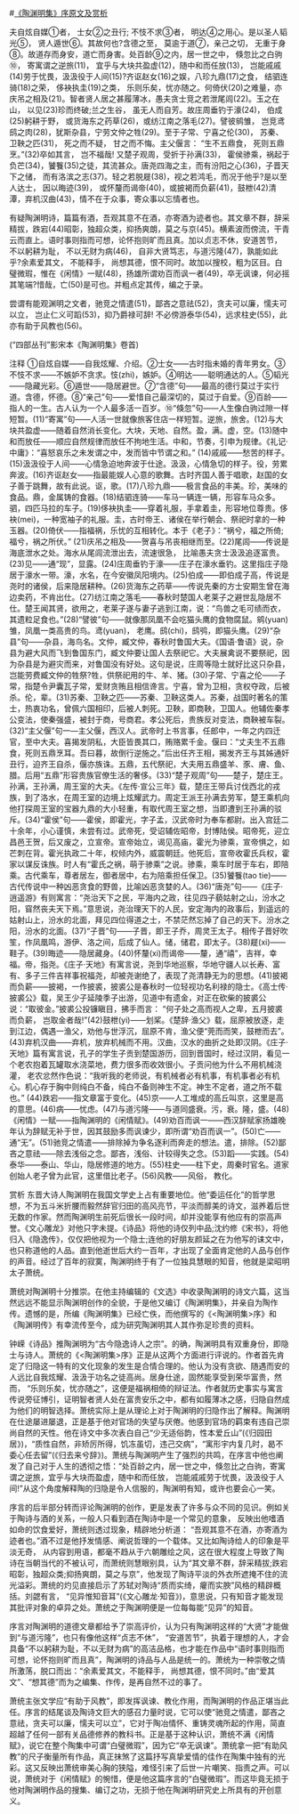 #[《陶渊明集》序原文及赏析](https://www.vrrw.net/wx/14285.html)

夫自炫自媒①者， 士女②之丑行; 不忮不求③者， 明达④之用心。是以圣人韬光⑤， 贤人遁世⑥。其故何也?含德之至， 莫逾于道⑦，亲己之切， 无重于身⑧。故道存而身安，道亡而身害。处百龄⑨之内，居一世之中， 倏忽比之白驹⑩， 寄寓谓之逆旅(11)， 宜乎与大块共盈虚(12)，随中和而任放(13)， 岂能戚戚(14)劳于忧畏，汲汲役于人间(15)?齐讴赵女(16)之娱，八珍九鼎(17)之食， 结驷连骑(18)之荣， 侈袂执圭(19)之类， 乐则乐矣，忧亦随之。何倚伏(20)之难量，亦庆吊之相及(21)。智者贤人居之甚履薄冰，愚夫贪士竞之若泄尾闾(22)。玉之在山， 以见(23)珍而终破;兰之生谷， 虽无人而自芳。故庄周垂钓于濠(24)， 伯成(25)躬耕于野， 或货海东之药草(26)，或纺江南之落毛(27)。譬彼鹓雏， 岂竞鸢鸱之肉(28)，犹斯杂县，宁劳文仲之牲(29)。至于子常、宁喜之伦(30)， 苏秦、卫鞅之匹(31)， 死之而不疑， 甘之而不悔。主父偃言： “生不五鼎食， 死则五鼎烹。”(32)卒如其言， 岂不福哉! 又楚子观周，受折于孙满(33)， 霍侯骖乘，祸起于负芒(34)，饕餮(35)之徒，其流甚众。唐尧四海之主，而有汾阳之心(36)，子晋天下之储， 而有洛滨之志(37)。轻之若脱屣(38)，视之若鸿毛，而况于他乎?是以至人达士， 因以晦迹(39)， 或怀釐而谒帝(40)，或披褐而负薪(41)，鼓枻(42)清潭，弃机汉曲(43)，情不在于众事，寄众事以忘情者也。

有疑陶渊明诗，篇篇有酒，吾观其意不在酒，亦寄酒为迹者也。其文章不群，辞采精拔，跌宕(44)昭彰，独超众类，抑扬爽朗，莫之与京(45)。横素波而傍流，干青云而直上。语时事则指而可想，论怀抱则旷而且真。加以贞志不休，安道苦节， 不以躬耕为耻， 不以无财为病(46)， 自非大贤笃志，与道污隆(47)，孰能如此乎?余素爱其文， 不能释手， 尚想其德，恨不同时。故加以搜校，粗为区目。白璧微瑕，惟在《闲情》一赋(48)，扬雄所谓劝百而讽一者(49)，卒无讽谏，何必摇其笔端?惜哉，亡(50)是可也。并粗点定其传，编之于录。

尝谓有能观渊明之文者，驰竞之情遣(51)，鄙吝之意祛(52)，贪夫可以廉，懦夫可以立， 岂止仁义可蹈(53)，抑乃爵禄可辞! 不必傍游泰华(54)，远求柱史(55)，此亦有助于风教也(56)。

(“四部丛刊”影宋本《陶渊明集》卷首)



注释 ①自炫自媒——自我炫耀、介绍。②士女——古时指未婚的青年男女。③不忮不求——不嫉妒不贪求。忮(zhi)，嫉妒。④明达——聪明通达的人。⑤韬光——隐藏光彩。⑥遁世——隐居避世。⑦“含德”句——最高的德行莫过于实行道。含德，怀德。⑧“亲己”句——爱惜自己最深切的，莫过于自爱。⑨百龄——指人的一生。古人认为一个人最多活一百岁。⑩“倏忽”句——人生像白驹过隙一样短暂。(11)“寄寓”句——人活一世就像旅客住店一样短暂。逆旅，旅舍。(12)与大块共盈虚——随着自然消长变化。大块，天地、自然。盈，满。虚，空。(13)随中和而放任——顺应自然规律而放任不拘地生活。中和，节奏，引申为规律。《礼记·中庸》：“喜怒哀乐之未发谓之中，发而皆中节谓之和。” (14)戚戚——愁苦的样子。(15)汲汲役于人间——心情急迫地奔波于仕途。汲汲，心情急切的样子。役，劳累奔波。(16)齐讴赵女——指最能娱人心意的歌舞。古时齐国人善于唱歌，赵国的女子善于跳舞，故有此说。讴，歌。(17)八珍九鼎——极言食品的丰美。珍，美味的食品。鼎，金属铸的食器。(18)结驷连骑——车马一辆连一辆，形容车马众多。驷，四匹马拉的车子。(19)侈袂执圭——穿着礼服，手拿着圭，形容地位尊贵。侈袂(mei)，一种宽袖子的礼服。圭，古时帝王、诸侯在举行朝会、祭祀时拿的一种玉器。(20)倚伏——指福祸，乐忧的互相转化。本于《老子》：“祸兮，福之所倚;福兮，祸之所伏。” (21)庆吊之相及——贺喜与吊丧相继而至。(22)尾闾——传说是海底泄水之处。海水从尾闾流泄出去，流速很急， 比喻愚夫贪士汲汲追逐富贵。(23)见——通“现”，显露。(24)庄周垂钓于濠——庄子在濠水垂钓。这里指庄子隐居于濠水一带。濠，水名，在今安徽凤阳境内。(25)伯成——即伯成子高，传说是尧时的诸侯，后来隐居耕种。(26)货海东之药草——传说先秦的方士安期生曾在海边卖药，不肯出仕。(27)纺江南之落毛——春秋时楚国人老莱子之避世乱隐居不仕。楚王闻其贤，欲用之，老莱子遂与妻子逃到江南，说：“鸟兽之毛可绩而衣，其遗粒足食也。”(28)“譬彼”句——就像那凤凰不会吃猫头鹰的食物腐鼠。鹓(yuan)雏，凤凰一类高贵的鸟。鸢(yuan)， 老鹰。鸱(chi)，鸱鸮，即猫头鹰。(29)“杂县”句——杂县，海鸟名。文仲，臧文仲，春秋时鲁国大夫。《国语·鲁语》说，杂县为避大风而飞到鲁国东门，臧文仲要让国人去祭祀它。大夫展禽说不要祭祀，因为杂县是为避灾而来，对鲁国没有好处。这句是说，庄周等隐士就好比这只杂县，岂能劳费臧文仲的牲祭?牲，供祭祀用的牛、羊、猪。(30)子常、宁喜之伦——子常，指楚令尹囊瓦子常，爱财贪贿且相信谗言。宁喜，曾为卫相，贪权夺政，后被杀。伦，辈。(31)苏秦、卫鞅之匹——苏秦、卫鞅这类人。苏秦，战国时著名的策士，热衷功名，曾佩六国相印，后被人刺死。卫鞅，即商鞅，卫国人。他辅佐秦孝公变法，使秦强盛，被封于商，号商君。孝公死后，贵族反对变法，商鞅被车裂。(32)“主父偃”句一—主父偃，西汉人。武帝时上书言事，任郎中，一年之内四迁官，至中大夫。喜揭发阴私，大臣皆畏其口，贿赂累千金。偃曰：“丈夫生不五鼎食，死则五鼎烹耳。吾曰暮，故倒行逆施之。”后出任齐王相，揭发齐王与其姊通奸丑行，迫齐王自杀，偃亦族诛。五鼎，五代祭祀，大夫用五鼎盛羊、豕、膚、鱼、腊。后用“五鼎”形容贵族官僚生活的奢侈。(33)“楚子观周”句——楚子，楚庄王。孙满，王孙满，周王室的大夫。《左传·宣公三年》载，楚庄王带兵讨伐西北的戎族，到了洛水，在周王室的边境上炫耀武力。周定王派王孙满去劳军，楚王乘机向他打探周王室的宝器九鼎的大小轻重，有取代周王室之想，当即遭到王孙满的驳斥。(34)“霍侯”句——霍侯，即霍光，字子孟，汉武帝时为奉车都尉。出入宫廷二十余年，小心谨慎，未尝有过。武帝死，受诏辅佐昭帝，封博陆侯。昭帝死，迎立昌邑王贺，后又废之，立宣帝。宣帝始立，谒见高庙，霍光为骖乘，宣帝惧之，如芒刺在背。霍光执政二十年，权倾内外，威震朝廷。他死后，宣帝收霍氏兵权，霍家以谋反诛族。时人有“霍氏之祸，萌于骖乘”之说。骖乘，乘车时居于车右，即陪乘。古代乘车，尊者居左，御者居中，右为陪乘担任保卫。(35)饕餮(tao tie)——古代传说中一种凶恶贪食的野兽，比喻凶恶贪婪的人。(36)“唐尧”句——《庄子·逍遥游》有则寓言：“尧治天下之民，平海内之政，往见四子藐姑射之山，汾水之阳，窅然丧夫天下焉。”意思说，尧治理天下的人民，安定海内的政事后，到遥远的姑射山上，汾水的北面，拜见四位得道之士，不禁茫然忘掉了自己的天下。汾水之阳，汾水的北面。(37)“子晋”句——子晋，即王子乔，周灵王太子。相传子晋好吹笙，作凤凰鸣，游伊、洛之间，后成了仙人。储，储君，即太子。(38)屣(xi)——鞋子。(39)晦迹——隐居藏身。(40)怀釐(xi)而谒帝——釐，通“禧”，吉祥，幸福。帝，指尧。《庄子·天地》有寓言说，尧到华地巡察，华地守疆人以长寿、富有、多子三件吉祥事祝福尧，却被尧谢绝了，表现了尧清静无为的思想。(41)披褐而负薪——披褐，一作披裘，披裘公是春秋时一位轻视功名利禄的隐士。《高士传·披裘公》载，吴王少子延陵季子出游，见道中有遗金，对正在砍柴的披裘公说：“取彼金。”披裘公投镰瞋目，拂手而言： “何子处之高而视人之卑，五月披裘而负薪， 岂取金者哉!”(42)鼓枻(yi)——划桨。《楚辞·渔父》载，屈原被放逐，走到江边，偶遇一渔父，劝他与世浮沉，屈原不肯，渔父便“莞而而笑，鼓枻而去”。(43)弃机汉曲——弃机，放弃机械而不用。汉曲，汉水的曲折之处即汉阴。《庄子·天地》篇有寓言说，孔子的学生子贡到楚国游历，回到晋国时，经过汉阴，看见一个老农抱着瓦罐取水浇菜地，费力很多而收效很小。子贡问他为什么不用机械浇灌， 老农忿然作色说：“我听我的老师说，有机械者必有机事，有机事者必有机心。机心存于胸中则纯白不备，纯白不备则神生不定。神生不定者，道之所不载也。” (44)跌宕——指文章富于变化。(45)京——人工堆成的高丘叫京，这里是高的意思。(46)病——忧虑。(47)与道污隆——与道同盛衰。污，衰。隆，盛。(48)《闲情》一赋——指陶渊明的《闲情赋》。(49)劝百而讽一——西汉辞赋家扬雄晚年认为辞赋无补于世，因其鼓励多而讽谏少，即所谓“劝百而讽一”。(50)亡——通“无”。(51)驰竞之情遣——排除掉为争名逐利而奔走的想法。遣，排除。(52)鄙吝之意祛——除去浅俗之念。鄙吝，浅俗、计较得失之念。(53)蹈——实践。(54)泰华——泰山、华山，隐居修道的地方。(55)柱史——柱下史，周秦时官名。道家创始人老子曾为此官，这里借比老子。(56)风教——风俗， 教化。

赏析 东晋大诗人陶渊明在我国文学史上占有重要地位。他“委运任化”的哲学思想，不为五斗米折腰而毅然辞官归田的高风亮节，平淡而醇美的诗文，滋养着后世无数的作家。然而陶渊明生前死后很长一段时间，却并没能享有他应有的崇高声誉。《文心雕龙》对他只字未提。《诗品》将他的诗仅列中品;沈约修《宋书》，将他归入《隐逸传》，仅仅把他视为一个隐士;连他的好朋友颜延之在为他写的诔文中，也只称道他的人品。直到他逝世后大约一百年，才出现了全面肯定他的人品与创作的声音。经过了百年的寂寞，陶渊明终于有了一位独具慧眼的知音，他就是梁昭明太子萧统。

萧统对陶渊明十分推崇。在他主持编辑的《文选》中收录陶渊明的诗文六篇，这当然远远不能显示陶渊明创作的全貌，于是他又编订《陶渊明集》，并亲自为陶作传。遗憾的是，所编《陶渊明集》已经亡佚，而他撰写的《<陶渊明集>序》和《陶渊明传》有幸流传至今，成为研究陶渊明其人其作弥足珍贵的资料。

钟嵘《诗品》推陶渊明为“古今隐逸诗人之宗”。的确，陶渊明具有双重身份，即隐士与诗人。萧统的《<陶渊明集>序》正是从这两个方面进行评说的。作者首先肯定了归隐这一特有的文化现象的发生是合情合理的。他认为没有贪欲、随遇而安的人远比自我炫耀、汲汲于功名之徒高尚。居身仕途，固然能享受到荣华富贵，然而， “乐则乐矣，忧亦随之”，这便是福祸相倚的辩证法。作者就历史事实与寓言传说旁征博引，证明智者贤人处在富贵安乐之中，都有如履薄冰之感，归隐自然成为他们的明智选择。萧统实际上是从理论上对于陶渊明的归隐作出了解释。陶渊明在仕途屡进屡退，正是基于他对官场的失望与厌倦。他感到官场的羁束有违自己崇尚自然的天性。他在诗文中多次表白自己“少无适俗韵，性本爱丘山”(《归园田居》)，“质性自然，非矫厉所得，饥冻虽切，违己交病”，“寓形宇内复几时，曷不委心任去留”(《归去来兮辞》)。萧统与陶渊明产生了强烈的共鸣，在序言中他也阐发了自己对于人生的透彻之悟：“处百龄之内，居一世之中，倏忽比之白驹，寄寓谓之逆旅，宜乎与大块而盈虚，随中和而任放， 岂能戚戚劳于忧畏，汲汲役于人间!”从这个角度解释陶的归隐是令人信服的，陶渊明有知，或许也要会心一笑。

序言的后半部分转而评论陶渊明的创作，更是发表了许多与众不同的见识。例如关于陶诗与酒的关系，一般人只看到酒在陶诗中是一个常见的意象， 反映出他嗜酒如命的饮食爱好，萧统则透过现象，精辟地分析道： “吾观其意不在酒，亦寄酒为迹者也。”酒不过是他抒发情感、阐说哲理的一个载体。又比如陶诗给人的印象是平淡无奇， 从内容到用语，都毫不趋从于六朝雕绘之风，这在很大程度上导致了陶诗在当朝当代的不被认可，而萧统则慧眼别具，认为“其文章不群，辞采精拔;跌宕昭彰，独超众类;抑扬爽朗，莫之与京”，他发现了陶诗平淡的外衣所遮掩不住的流光溢彩。萧统的灼见直接启示了苏轼对陶诗“质而实绮，癯而实腴”风格的精辟概括。刘勰有言， “见异惟知音耳”(《文心雕龙·知音》)，意思说，只有知音才能发现其批评对象的卓异之处。萧统之于陶渊明便是一位每每能“见异”的知音。

序言对陶渊明的道德文章都给予了崇高评价，认为只有陶渊明这样的“大贤”才能做到“与道污隆”，也只有像他这样“贞志不休”， “安道苦节”，执着于理想的人，才会具备“不以躬耕为耻，不以无财为病”的高洁品格，也才能在作品中“语时事则指而可想，论怀抱则旷而且真”，陶渊明的诗品与人品是统一的。萧统为一种崇敬之情所激荡，脱口而出：“余素爱其文，不能释手， 尚想其德，恨不同时。”由“爱其文”、“想其德”而为之编集、作传，是再自然不过的事了。

萧统主张文学应“有助于风教”，即发挥讽谏、教化作用，而陶渊明的作品正堪当此任。序言的结尾谈及陶诗文巨大的感召力量时说，它可以使“驰竞之情遣，鄙吝之意祛，贪夫可以廉，懦夫可以立”，它对于陶冶情怀、重铸灵魂所起的作用，简直超越了任何一部有关品德修养的教科书。正是基于这种认识，萧统不满《闲情赋》，说它在整个陶集中可谓“白璧微瑕”，因为它“卒无讽谏”。萧统拿一把“有助风教”的尺子衡量所有作品，真正抹煞了这篇抒写真挚爱情的佳作在陶集中独有的光彩。这又反映出萧统审美心胸的狭隘，难怪引来了后世一片嘲笑、指责之声。可以说，萧统对于《闲情赋》的惋惜，便是他这篇序言的“白璧微瑕”。而这毕竟无损于他对陶渊明作品的搜集、编订之功，无损于他在陶渊明研究史上所具有的开创意义。

